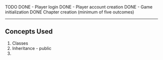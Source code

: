 TODO
    DONE - Player login 
    DONE - Player account creation 
    DONE - Game initialization 
    DONE Chapter creation (minimum of five outcomes)

--------------
Concepts Used
--------------
1. Classes 
2. Inheritance - public
3. 